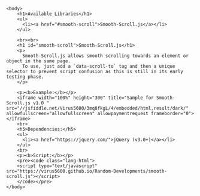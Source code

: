 <html>
	<head>
		<link rel="stylesheet" href="//cdnjs.cloudflare.com/ajax/libs/highlight.js/10.7.2/styles/default.min.css">
		<script src="//cdnjs.cloudflare.com/ajax/libs/highlight.js/10.7.2/highlight.min.js"></script>
	</head>
	
	<body>
		<h1>Available Libraries</h1>
		<ul>
		  <li><a href="#smooth-scroll">Smooth-Scroll.js</a></li>
		</ul>

		<br><br>
		<h1 id="smooth-scroll">Smooth-Scroll.js</h1>
		<p>
		  Smooth-Scroll.js allows smooth scrolling towards an element or object in the same page.
		  To use, just add a `data-scroll-to` tag and then a unique selector to prevent script confusion as this is still in its early testing phase.
		</p>

		<p><b>Example:</b></p>
		<iframe width="100%" height="300" title="Sample for Smooth-Scroll.js v1.0 " src="//jsfiddle.net/Virus5600/3mq8fkgL/4/embedded/html,result/dark/" allowfullscreen="allowfullscreen" allowpaymentrequest frameborder="0"></iframe>
		<br>
		<h5>Dependencies:</h5>
		<ul>
		  <li><a href="https://jquery.com/">jQuery (v3.0+)</a></li>
		</ul>
		<br>
		<p><b>Script:</b></p>
		<pre><code class="lang-html">
		<script type="text/javascript" src="https://virus5600.github.io/Random-Developments/smooth-scroll.js"></script>
		</code></pre>
	</body>
</html>